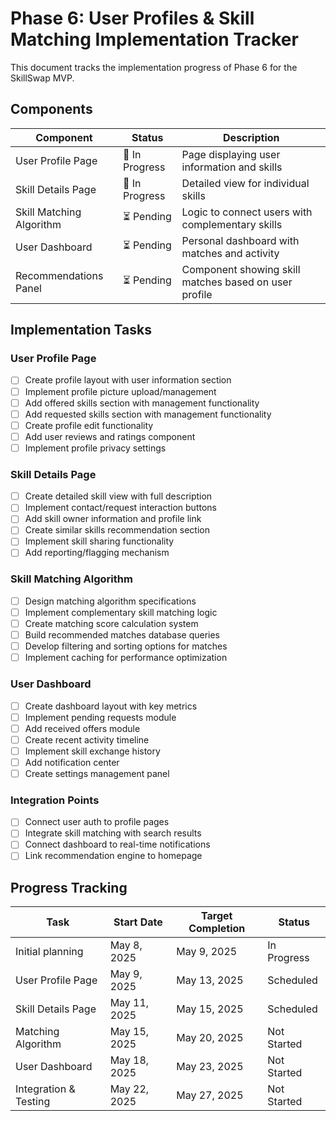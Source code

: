 # Phase 6: User Profiles & Skill Matching Implementation Tracker

This document tracks the implementation progress of Phase 6 for the SkillSwap MVP.

## Components

| Component | Status | Description |
|-----------|--------|-------------|
| User Profile Page | 🔄 In Progress | Page displaying user information and skills |
| Skill Details Page | 🔄 In Progress | Detailed view for individual skills |
| Skill Matching Algorithm | ⏳ Pending | Logic to connect users with complementary skills |
| User Dashboard | ⏳ Pending | Personal dashboard with matches and activity |
| Recommendations Panel | ⏳ Pending | Component showing skill matches based on user profile |

## Implementation Tasks

### User Profile Page
- [ ] Create profile layout with user information section
- [ ] Implement profile picture upload/management
- [ ] Add offered skills section with management functionality
- [ ] Add requested skills section with management functionality
- [ ] Create profile edit functionality
- [ ] Add user reviews and ratings component
- [ ] Implement profile privacy settings

### Skill Details Page
- [ ] Create detailed skill view with full description
- [ ] Implement contact/request interaction buttons
- [ ] Add skill owner information and profile link
- [ ] Create similar skills recommendation section
- [ ] Implement skill sharing functionality
- [ ] Add reporting/flagging mechanism

### Skill Matching Algorithm
- [ ] Design matching algorithm specifications
- [ ] Implement complementary skill matching logic
- [ ] Create matching score calculation system
- [ ] Build recommended matches database queries
- [ ] Develop filtering and sorting options for matches
- [ ] Implement caching for performance optimization

### User Dashboard
- [ ] Create dashboard layout with key metrics
- [ ] Implement pending requests module
- [ ] Add received offers module
- [ ] Create recent activity timeline
- [ ] Implement skill exchange history
- [ ] Add notification center
- [ ] Create settings management panel

### Integration Points
- [ ] Connect user auth to profile pages
- [ ] Integrate skill matching with search results
- [ ] Connect dashboard to real-time notifications
- [ ] Link recommendation engine to homepage

## Progress Tracking

| Task | Start Date | Target Completion | Status |
|------|------------|-------------------|--------|
| Initial planning | May 8, 2025 | May 9, 2025 | In Progress |
| User Profile Page | May 9, 2025 | May 13, 2025 | Scheduled |
| Skill Details Page | May 11, 2025 | May 15, 2025 | Scheduled |
| Matching Algorithm | May 15, 2025 | May 20, 2025 | Not Started |
| User Dashboard | May 18, 2025 | May 23, 2025 | Not Started |
| Integration & Testing | May 22, 2025 | May 27, 2025 | Not Started |
